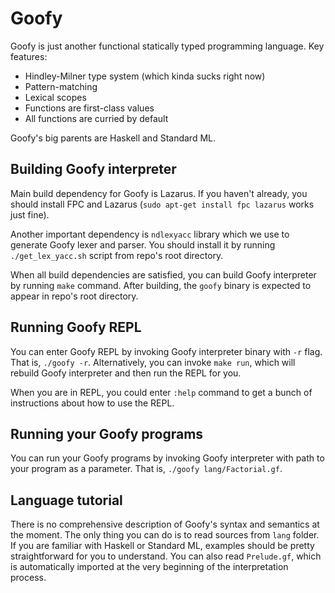 Goofy
=====

Goofy is just another functional statically typed programming language.
Key features:
- Hindley-Milner type system (which kinda sucks right now)
- Pattern-matching
- Lexical scopes
- Functions are first-class values
- All functions are curried by default

Goofy's big parents are Haskell and Standard ML.

Building Goofy interpreter
--------------------------

Main build dependency for Goofy is Lazarus. If you haven't already, you should install FPC and Lazarus (`sudo
apt-get install fpc lazarus` works just fine).

Another important dependency is `ndlexyacc` library which we use to generate Goofy lexer and parser. You should
install it by running `./get_lex_yacc.sh` script from repo's root directory.

When all build dependencies are satisfied, you can build Goofy interpreter by running `make` command.
After building, the `goofy` binary is expected to appear in repo's root directory.

Running Goofy REPL
------------------

You can enter Goofy REPL by invoking Goofy interpreter binary with `-r` flag. That is, `./goofy -r`. Alternatively,
you can invoke `make run`, which will rebuild Goofy interpreter and then run the REPL for you.

When you are in REPL, you could enter `:help` command to get a bunch of instructions about how to use the REPL.

Running your Goofy programs
---------------------------

You can run your Goofy programs by invoking Goofy interpreter with path to your program as a parameter.
That is, `./goofy lang/Factorial.gf`.

Language tutorial
-----------------

There is no comprehensive description of Goofy's syntax and semantics at the moment. The only thing you can
do is to read sources from `lang` folder. If you are familiar with Haskell or Standard ML, examples should be
pretty straightforward for you to understand. You can also read `Prelude.gf`, which is automatically imported
at the very beginning of the interpretation process.
